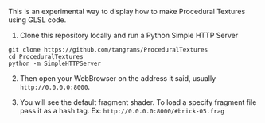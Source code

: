 This is an experimental way to display how to make Procedural Textures using GLSL code.

1. Clone this repository locally and run a Python Simple HTTP Server

```
git clone https://github.com/tangrams/ProceduralTextures
cd ProceduralTextures
python -m SimpleHTTPServer
``` 

2. Then open your WebBrowser on the address it said, usually ```http://0.0.0.0:8000```. 

3. You will see the default fragment shader. To load a specify fragment file pass it as a hash tag. Ex: ```http://0.0.0.0:8000/#brick-05.frag```

